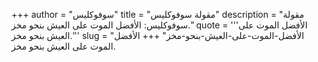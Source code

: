 +++
author = "سوفوكليس"
title = "مقولة سوفوكليس"
description = "مقولة سوفوكليس: الأفضل الموت على العيش بنحو مخز."
quote = '''الأفضل الموت على العيش بنحو مخز.'''
slug = "الأفضل-الموت-على-العيش-بنحو-مخز"
+++
الأفضل الموت على العيش بنحو مخز.
